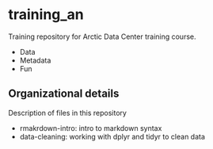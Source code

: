# training_an

Training repository for Arctic Data Center training course.

- Data
- Metadata
- Fun 

## Organizational details
Description of files in this repository

- rmakrdown-intro: intro to markdown syntax 
- data-cleaning: working with dplyr and tidyr to clean data

